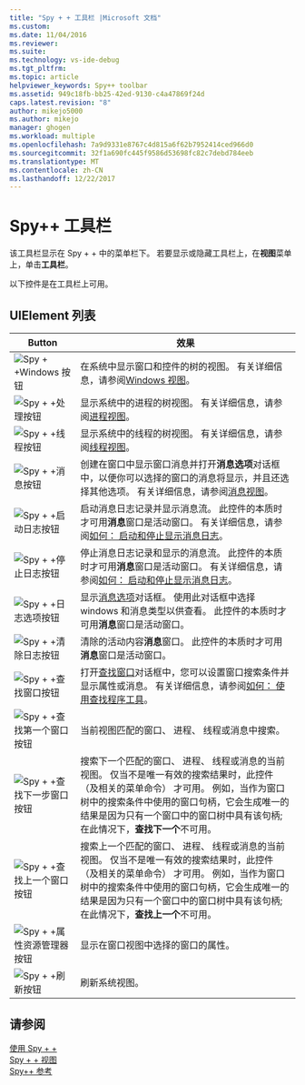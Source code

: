 ```yaml
---
title: "Spy + + 工具栏 |Microsoft 文档"
ms.custom: 
ms.date: 11/04/2016
ms.reviewer: 
ms.suite: 
ms.technology: vs-ide-debug
ms.tgt_pltfrm: 
ms.topic: article
helpviewer_keywords: Spy++ toolbar
ms.assetid: 949c18fb-bb25-42ed-9130-c4a47869f24d
caps.latest.revision: "8"
author: mikejo5000
ms.author: mikejo
manager: ghogen
ms.workload: multiple
ms.openlocfilehash: 7a9d9331e8767c4d815a6f62b7952414ced966d0
ms.sourcegitcommit: 32f1a690fc445f9586d53698fc82c7debd784eeb
ms.translationtype: MT
ms.contentlocale: zh-CN
ms.lasthandoff: 12/22/2017
---
```

# <a name="spy-toolbar"></a>Spy++ 工具栏
该工具栏显示在 Spy + + 中的菜单栏下。 若要显示或隐藏工具栏上，在**视图**菜单上，单击**工具栏**。  
  
 以下控件是在工具栏上可用。  
  
## <a name="uielement-list"></a>UIElement 列表  
  
|Button|效果|  
|------------|------------|  
|![Spy &#43; &#43;Windows 按钮](../debugger/media/icon_spy--_windows.gif "Icon_Spy + + windows （_w)")|在系统中显示窗口和控件的树的视图。 有关详细信息，请参阅[Windows 视图](../debugger/windows-view.md)。|  
|![Spy &#43; &#43;处理按钮](../debugger/media/icon_spy--_processes.gif "Icon_Spy + + _Processes")|显示系统中的进程的树视图。 有关详细信息，请参阅[进程视图](../debugger/processes-view.md)。|  
|![Spy &#43; &#43;线程按钮](../debugger/media/icon_spy--_threads.gif "Icon_Spy + + _Threads")|显示系统中的线程的树视图。 有关详细信息，请参阅[线程视图](../debugger/threads-view.md)。|  
|![Spy &#43; &#43;消息按钮](../debugger/media/icon_spy--_messages.gif "Icon_Spy + + _Messages")|创建在窗口中显示窗口消息并打开**消息选项**对话框中，以便你可以选择的窗口的消息将显示，并且还选择其他选项。 有关详细信息，请参阅[消息视图](../debugger/messages-view.md)。|  
|![Spy &#43; &#43;启动日志按钮](../debugger/media/icon_spy--_startlog.gif "Icon_Spy + + _StartLog")|启动消息日志记录并显示消息流。 此控件的本质时才可用**消息**窗口是活动窗口。 有关详细信息，请参阅[如何： 启动和停止显示消息日志](../debugger/how-to-start-and-stop-the-message-log-display.md)。|  
|![Spy &#43; &#43;停止日志按钮](../debugger/media/icon_spy--_stoplog.gif "Icon_Spy + + _StopLog")|停止消息日志记录和显示的消息流。 此控件的本质时才可用**消息**窗口是活动窗口。 有关详细信息，请参阅[如何： 启动和停止显示消息日志](../debugger/how-to-start-and-stop-the-message-log-display.md)。|  
|![Spy &#43; &#43;日志选项按钮](../debugger/media/icon_spy--_logoptions.gif "Icon_Spy + + _LogOptions")|显示[消息选项](../debugger/message-options-dialog-box.md)对话框。 使用此对话框中选择 windows 和消息类型以供查看。 此控件的本质时才可用**消息**窗口是活动窗口。|  
|![Spy &#43; &#43;清除日志按钮](../debugger/media/spy--_clearlog.gif "Spy + + _ClearLog")|清除的活动内容**消息**窗口。 此控件的本质时才可用**消息**窗口是活动窗口。|  
|![Spy &#43; &#43;查找窗口按钮](../debugger/media/icon_spy--_findwindow.gif "Icon_Spy + + _FindWindow")|打开[查找窗口](../debugger/find-window-dialog-box.md)对话框中，您可以设置窗口搜索条件并显示属性或消息。 有关详细信息，请参阅[如何： 使用查找程序工具](../debugger/how-to-use-the-finder-tool.md)。|  
|![Spy &#43; &#43;查找第一个窗口按钮](../debugger/media/icon_spy--_window.gif "Icon_Spy + + _Window")|当前视图匹配的窗口、 进程、 线程或消息中搜索。|  
|![Spy &#43; &#43;查找下一步窗口按钮](../debugger/media/icon_spy--_nextwindow.gif "Icon_Spy + + _NextWindow")|搜索下一个匹配的窗口、 进程、 线程或消息的当前视图。 仅当不是唯一有效的搜索结果时，此控件 （及相关的菜单命令） 才可用。 例如，当作为窗口树中的搜索条件中使用的窗口句柄，它会生成唯一的结果是因为只有一个窗口中的窗口树中具有该句柄;在此情况下，**查找下一个**不可用。|  
|![Spy &#43; &#43;查找上一个窗口按钮](../debugger/media/icon_spy--_prevwindow.gif "Icon_Spy + + _PrevWindow")|搜索上一个匹配的窗口、 进程、 线程或消息的当前视图。 仅当不是唯一有效的搜索结果时，此控件 （及相关的菜单命令） 才可用。 例如，当作为窗口树中的搜索条件中使用的窗口句柄，它会生成唯一的结果是因为只有一个窗口中的窗口树中具有该句柄;在此情况下，**查找上一个**不可用。|  
|![Spy &#43; &#43;属性资源管理器按钮](../debugger/media/icon_spy--_propexp.gif "Icon_Spy + + _PropExp")|显示在窗口视图中选择的窗口的属性。|  
|![Spy &#43; &#43;刷新按钮](../debugger/media/icon_spy--_refresh.gif "Icon_Spy + + _Refresh")|刷新系统视图。|  
  
## <a name="see-also"></a>请参阅  
 [使用 Spy + +](../debugger/using-spy-increment.md)   
 [Spy + + 视图](../debugger/spy-increment-views.md)   
 [Spy++ 参考](../debugger/spy-increment-reference.md)